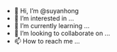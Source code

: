 - 👋 Hi, I’m @suyanhong
- 👀 I’m interested in ...
- 🌱 I’m currently learning ...
- 💞️ I’m looking to collaborate on ...
- 📫 How to reach me ...

<!---
suyanhong/suyanhong is a ✨ special ✨ repository because its `README.md` (this file) appears on your GitHub profile.
You can click the Preview link to take a look at your changes.
--->
